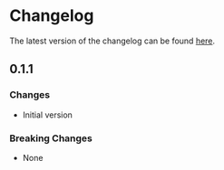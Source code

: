 # Changelog

The latest version of the changelog can be found [here](https://github.com/Azure/bicep-registry-modules/blob/main/avm/res/network/vpn-server-configuration/CHANGELOG.md).

## 0.1.1

### Changes

- Initial version

### Breaking Changes

- None

